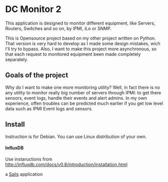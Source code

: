 # DC Monitor 2

This application is designed to monitor different equipment, like Servers, Routers, Switches and so on, by IPMI, iLo or SNMP.

This is Opensource project based on my other project written on Python. That version is very hard to develop as I made some design mistakes, wich I'll try to bypass. Also, I want to make this project more asynchronous, so that each request to monitored equipment been made completely separately. 

## Goals of the project

Why do I want to make one more monitoring utility? Well, in fact there is no any utility to monitor really big number of servers through IPMI: to get there sensors, event logs, handle their events and alert admins. In my own experience, offen troubles can be predicted much earlier if you get low level data such as IPMI Event logs and sensors.

## Install

Instruction is for Debian. You can use Linux distribution of your own.

#### InfluxDB
Use instaructions from http://influxdb.com/docs/v0.8/introduction/installation.html


a [Sails](http://sailsjs.org) application
